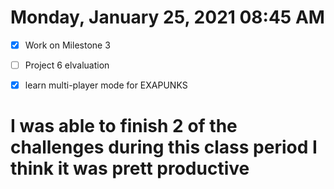 # Monday, January 25, 2021 08:45 AM

- [X] Work on Milestone 3

- [ ] Project 6 elvaluation

- [X] learn multi-player mode for EXAPUNKS

# I was able to finish 2 of the challenges during this class period I think it was prett  productive
